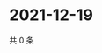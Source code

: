 # 2021-12-19

共 0 条

<!-- BEGIN WEIBO -->
<!-- 最后更新时间 Sun Dec 19 2021 04:00:57 GMT+0800 (China Standard Time) -->

<!-- END WEIBO -->
